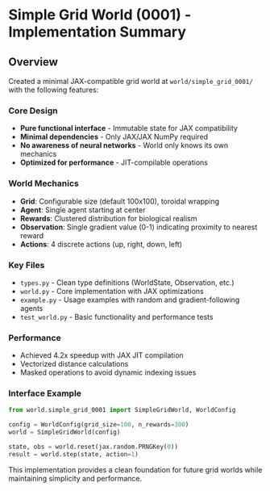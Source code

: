 # Simple Grid World (0001) - Implementation Summary

## Overview
Created a minimal JAX-compatible grid world at `world/simple_grid_0001/` with the following features:

### Core Design
- **Pure functional interface** - Immutable state for JAX compatibility
- **Minimal dependencies** - Only JAX/JAX NumPy required
- **No awareness of neural networks** - World only knows its own mechanics
- **Optimized for performance** - JIT-compilable operations

### World Mechanics
- **Grid**: Configurable size (default 100x100), toroidal wrapping
- **Agent**: Single agent starting at center
- **Rewards**: Clustered distribution for biological realism
- **Observation**: Single gradient value (0-1) indicating proximity to nearest reward
- **Actions**: 4 discrete actions (up, right, down, left)

### Key Files
- `types.py` - Clean type definitions (WorldState, Observation, etc.)
- `world.py` - Core implementation with JAX optimizations
- `example.py` - Usage examples with random and gradient-following agents
- `test_world.py` - Basic functionality and performance tests

### Performance
- Achieved 4.2x speedup with JAX JIT compilation
- Vectorized distance calculations
- Masked operations to avoid dynamic indexing issues

### Interface Example
```python
from world.simple_grid_0001 import SimpleGridWorld, WorldConfig

config = WorldConfig(grid_size=100, n_rewards=300)
world = SimpleGridWorld(config)

state, obs = world.reset(jax.random.PRNGKey(0))
result = world.step(state, action=1)
```

This implementation provides a clean foundation for future grid worlds while maintaining simplicity and performance.
